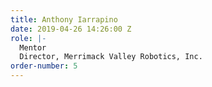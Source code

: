 ```yaml
---
title: Anthony Iarrapino
date: 2019-04-26 14:26:00 Z
role: |-
  Mentor
  Director, Merrimack Valley Robotics, Inc.
order-number: 5
---
```


